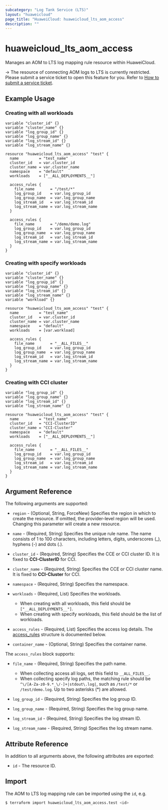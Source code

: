 ```yaml
---
subcategory: "Log Tank Service (LTS)"
layout: "huaweicloud"
page_title: "HuaweiCloud: huaweicloud_lts_aom_access"
description: ""
---
```


# huaweicloud_lts_aom_access

Manages an AOM to LTS log mapping rule resource within HuaweiCloud.

-> The resource of connecting AOM logs to LTS is currently restricted. Please submit a service ticket to open this
feature for you. Refer to
[How to submit a service ticket](https://support.huaweicloud.com/intl/en-us/usermanual-ticket/topic_0065264094.html).

## Example Usage

### Creating with all workloads

```hcl
variable "cluster_id" {}
variable "cluster_name" {}
variable "log_group_id" {}
variable "log_group_name" {}
variable "log_stream_id" {}
variable "log_stream_name" {}

resource "huaweicloud_lts_aom_access" "test" {
  name         = "test_name"
  cluster_id   = var.cluster_id
  cluster_name = var.cluster_name
  namespace    = "default"
  workloads    = ["__ALL_DEPLOYMENTS__"]
  
  access_rules {
    file_name       = "/test/*"
    log_group_id    = var.log_group_id
    log_group_name  = var.log_group_name
    log_stream_id   = var.log_stream_id
    log_stream_name = var.log_stream_name
  }

  access_rules {
    file_name       = "/demo/demo.log"
    log_group_id    = var.log_group_id
    log_group_name  = var.log_group_name
    log_stream_id   = var.log_stream_id
    log_stream_name = var.log_stream_name
  }
}
```

### Creating with specify workloads

```hcl
variable "cluster_id" {}
variable "cluster_name" {}
variable "log_group_id" {}
variable "log_group_name" {}
variable "log_stream_id" {}
variable "log_stream_name" {}
variable "workload" {}

resource "huaweicloud_lts_aom_access" "test" {
  name         = "test_name"
  cluster_id   = var.cluster_id
  cluster_name = var.cluster_name
  namespace    = "default"
  workloads    = [var.workload]

  access_rules {
    file_name       = "__ALL_FILES__"
    log_group_id    = var.log_group_id
    log_group_name  = var.log_group_name
    log_stream_id   = var.log_stream_id
    log_stream_name = var.log_stream_name
  }
}
```

### Creating with CCI cluster

```hcl
variable "log_group_id" {}
variable "log_group_name" {}
variable "log_stream_id" {}
variable "log_stream_name" {}

resource "huaweicloud_lts_aom_access" "test" {
  name         = "test_name"
  cluster_id   = "CCI-ClusterID"
  cluster_name = "CCI-Cluster"
  namespace    = "default"
  workloads    = ["__ALL_DEPLOYMENTS__"]

  access_rules {
    file_name       = "__ALL_FILES__"
    log_group_id    = var.log_group_id
    log_group_name  = var.log_group_name
    log_stream_id   = var.log_stream_id
    log_stream_name = var.log_stream_name
  }
}
```

## Argument Reference

The following arguments are supported:

* `region` - (Optional, String, ForceNew) Specifies the region in which to create the resource.
  If omitted, the provider-level region will be used. Changing this parameter will create a new resource.

* `name` - (Required, String) Specifies the unique rule name. The name consists of 1 to 100 characters,
  including letters, digits, underscores (_), hyphens (-) and dots (.).

* `cluster_id` - (Required, String) Specifies the CCE or CCI cluster ID. It is fixed to **CCI-ClusterID** for CCI.

* `cluster_name` - (Required, String) Specifies the CCE or CCI cluster name. It is fixed to **CCI-Cluster** for CCI.

* `namespace` - (Required, String) Specifies the namespace.

* `workloads` - (Required, List) Specifies the workloads.
  + When creating with all workloads, this field should be `["__ALL_DEPLOYMENTS__"]`.
  + When creating with specify workloads, this field should be the list of workloads.

* `access_rules` - (Required, List) Specifies the access log details.
The [access_rules](#AOMAccess_access_rules) structure is documented below.

* `container_name` - (Optional, String) Specifies the container name.

<a name="AOMAccess_access_rules"></a>
The `access_rules` block supports:

* `file_name` - (Required, String) Specifies the path name.
  + When collecting access all logs, set this field to `__ALL_FILES__`.
  + When collecting specify log paths, the matching rule should be `^\/[A-Za-z0-9.*_\/-]+|stdout\.log|`, such as
  `/test/*` or `/test/demo.log`. Up to two asterisks (*) are allowed.

* `log_group_id` - (Required, String) Specifies the log group ID.

* `log_group_name` - (Required, String) Specifies the log group name.

* `log_stream_id` - (Required, String) Specifies the log stream ID.

* `log_stream_name` - (Required, String) Specifies the log stream name.

## Attribute Reference

In addition to all arguments above, the following attributes are exported:

* `id` - The resource ID.

## Import

The AOM to LTS log mapping rule can be imported using the `id`, e.g.

```bash
$ terraform import huaweicloud_lts_aom_access.test <id>
```
